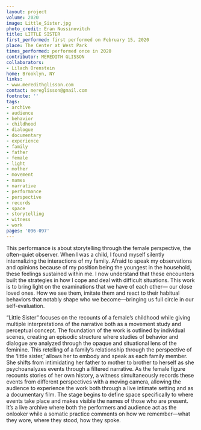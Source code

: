```yaml
---
layout: project
volume: 2020
image: Little_Sister.jpg
photo_credit: Eran Nussinovitch
title: LITTLE SISTER
first_performed: first performed on February 15, 2020
place: The Center at West Park
times_performed: performed once in 2020
contributor: MEREDITH GLISSON
collaborators:
- Lilach Orenstein
home: Brooklyn, NY
links:
- www.meredithglisson.com
contact: mereglisson@gmail.com
footnote: ''
tags:
- archive
- audience
- behavior
- childhood
- dialogue
- documentary
- experience
- family
- father
- female
- light
- mother
- movement
- names
- narrative
- performance
- perspective
- records
- space
- storytelling
- witness
- work
pages: '096-097'
---
```


This performance is about storytelling through the female perspective, the often-quiet observer. When I was a child, I found myself silently internalizing the interactions of my family. Afraid to speak my observations and opinions because of my position being the youngest in the household, these feelings sustained within me. I now understand that these encounters built the strategies in how I cope and deal with difficult situations. This work is to bring light on the examinations that we have of each other— our close loved ones. How we see them, imitate them and react to their habitual behaviors that notably shape who we become—bringing us full circle in our self-evaluation.

“Little Sister” focuses on the recounts of a female’s childhood while giving multiple interpretations of the narrative both as a movement study and perceptual concept. The foundation of the work is outlined by individual scenes, creating an episodic structure where studies of behavior and dialogue are analyzed through the opaque and situational lens of the feminine. This retelling of a family’s relationship through the perspective of the ‘little sister,’ allows her to embody and speak as each family member. She shifts from intimidating her father to mother to brother to herself as she psychoanalyzes events through a filtered narrative. As the female figure recounts stories of her own history, a witness simultaneously records these events from different perspectives with a moving camera, allowing the audience to experience the work both through a live intimate setting and as a documentary film. The stage begins to define space specifically to where events take place and makes visible the names of those who are present. It’s a live archive where both the performers and audience act as the onlooker while a somatic practice comments on how we remember—what they wore, where they stood, how they spoke.
